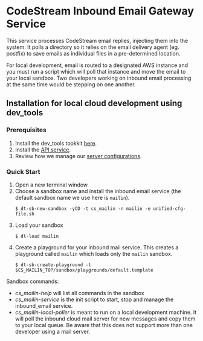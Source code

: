 # CodeStream Inbound Email Gateway Service

This service processes CodeStream email replies, injecting them into the
system. It polls a directory so it relies on the email delivery agent
(eg. postfix) to save emails as individual files in a pre-determined location.

For local development, email is routed to a designated AWS instance and you must
run a script which will poll that instance and move the email to your local
sandbox. Two developers working on inbound email processing at the same time
would be stepping on one another.

## Installation for local cloud development using dev_tools

### Prerequisites
1. Install the dev_tools tookkit
   [here](https://github.com/teamcodestream/dev_tools).
1. Install the [API service](https://github.com/teamcodestream/api_service).
1. Review how we manage our [server configurations](README.unified-cfg-file.md).

### Quick Start
1. Open a new terminal window
1. Choose a sandbox name and install the inbound email service (the default
   sandbox name we use here is `mailin`).
    ```
    $ dt-sb-new-sandbox -yCD -t cs_mailin -n mailin -e unified-cfg-file.sh
    ```
1. Load your sandbox
    ```
    $ dt-load mailin
    ```
1. Create a playground for your inbound mail service. This creates a
   playground called `mailin` which loads only the `mailin` sandbox.
    ```
    $ dt-sb-create-playground -t $CS_MAILIN_TOP/sandbox/playgrounds/default.template

Sandbox commands:

* *cs_mailin-help* will list all commands in the sandbox
* *cs_mailin-service* is the init script to start, stop and manage the inbound_email
  service.
* *cs_mailin-local-poller* is meant to run on a local development machine. It will
  poll the inbound cloud mail server for new messages and copy them to your local
  queue. Be aware that this does not support more than one developer using a
  mail server.
